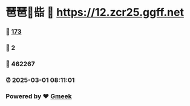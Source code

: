 # 琶琶🔭啙 :link: https://12.zcr25.ggff.net 
### :page_facing_up: [173](https://12.zcr25.ggff.net/tag.html) 
### :speech_balloon: 2 
### :hibiscus: 462267 
### :alarm_clock: 2025-03-01 08:11:01 
### Powered by :heart: [Gmeek](https://github.com/Meekdai/Gmeek)
